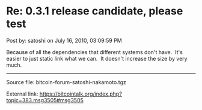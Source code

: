 # Re: 0.3.1 release candidate, please test

Post by: satoshi on July 16, 2010, 03:09:59 PM

Because of all the dependencies that different systems don't have. &nbsp;It's easier to just static link what we can. &nbsp;It doesn't increase the size by very much.

---

Source file: bitcoin-forum-satoshi-nakamoto.tgz

External link: https://bitcointalk.org/index.php?topic=383.msg3505#msg3505
